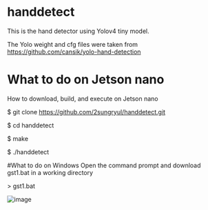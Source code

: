 # handdetect

This is the hand detector using Yolov4 tiny model.

The Yolo weight and cfg files were taken from https://github.com/cansik/yolo-hand-detection

# What to do on Jetson nano
How to download, build, and execute on Jetson nano

$ git clone https://github.com/2sungryul/handdetect.git

$ cd handdetect

$ make

$ ./handdetect

#What to do on Windows
Open the command prompt and download gst1.bat in a working directory

\> gst1.bat

![image](https://github.com/2sungryul/handdetect/assets/67367753/b7deecb4-8e81-4888-a810-371043c1194e)
